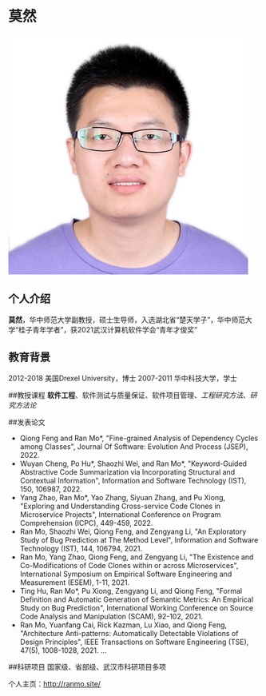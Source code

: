 # 莫然
![个人照片](images/homepage_pic.jpg)
## 个人介绍

**莫然**，华中师范大学副教授，硕士生导师，入选湖北省“楚天学子”，华中师范大学“桂子青年学者”，获2021武汉计算机软件学会“青年才俊奖”

## 教育背景
2012-2018 美国Drexel University，博士
2007-2011 华中科技大学，学士

##教授课程
__软件工程__、软件测试与质量保证、软件项目管理、*工程研究方法*、_研究方法论_

##发表论文
* Qiong Feng and Ran Mo*, "Fine-grained Analysis of Dependency Cycles among Classes", Journal Of Software: Evolution And Process (JSEP), 2022.
* Wuyan Cheng, Po Hu*, Shaozhi Wei, and Ran Mo*, "Keyword-Guided Abstractive Code Summarization via Incorporating Structural and Contextual Information", Information and Software Technology (IST), 150, 106987, 2022.
* Yang Zhao, Ran Mo*, Yao Zhang, Siyuan Zhang, and Pu Xiong, "Exploring and Understanding Cross-service Code Clones in Microservice Projects", International Conference on Program Comprehension (ICPC), 449-459, 2022.
* Ran Mo, Shaozhi Wei, Qiong Feng, and Zengyang Li, "An Exploratory Study of Bug Prediction at The Method Level", Information and Software Technology (IST), 144, 106794, 2021.
* Ran Mo, Yang Zhao, Qiong Feng, and Zengyang Li, "The Existence and Co-Modifications of Code Clones within or across Microservices", International Symposium on Empirical Software Engineering and Measurement (ESEM), 1-11, 2021.
* Ting Hu, Ran Mo*, Pu Xiong, Zengyang Li, and Qiong Feng, "Formal Definition and Automatic Generation of Semantic Metrics: An Empirical Study on Bug Prediction", International Working Conference on Source Code Analysis and Manipulation (SCAM), 92-102, 2021.
* Ran Mo, Yuanfang Cai, Rick Kazman, Lu Xiao, and Qiong Feng, "Architecture Anti-patterns: Automatically Detectable Violations of Design Principles", IEEE Transactions on Software Engineering (TSE), 47(5), 1008-1028, 2021.
...

##科研项目
国家级、省部级、武汉市科研项目多项

个人主页：<http://ranmo.site/>
